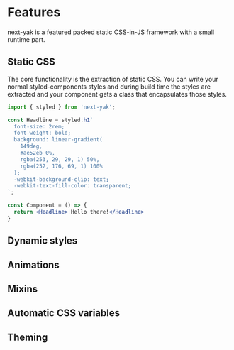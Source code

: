 # Features
next-yak is a featured packed static CSS-in-JS framework with a small runtime part.

## Static CSS

The core functionality is the extraction of static CSS. You can write your normal styled-components
styles and during build time the styles are extracted and your component gets a class that encapsulates
those styles.

```jsx
import { styled } from 'next-yak';

const Headline = styled.h1`
  font-size: 2rem;
  font-weight: bold;
  background: linear-gradient(
    149deg,
    #ae52eb 0%,
    rgba(253, 29, 29, 1) 50%,
    rgba(252, 176, 69, 1) 100%
  );
  -webkit-background-clip: text;
  -webkit-text-fill-color: transparent;
`;

const Component = () => {
  return <Headline> Hello there!</Headline>
}
```

## Dynamic styles

## Animations

## Mixins

## Automatic CSS variables

## Theming


